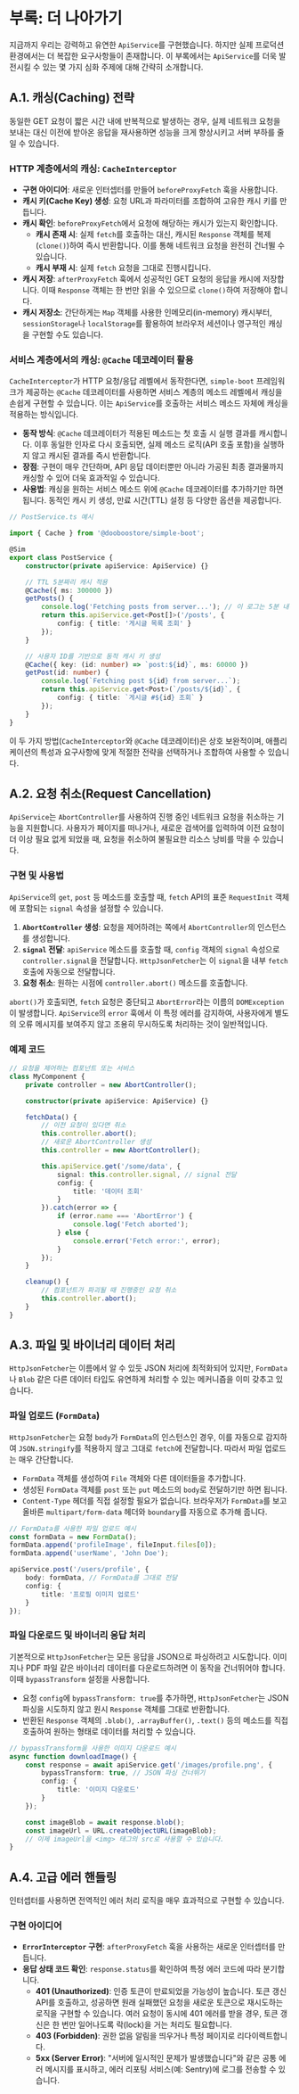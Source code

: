# 부록: 더 나아가기

지금까지 우리는 강력하고 유연한 `ApiService`를 구현했습니다. 하지만 실제 프로덕션 환경에서는 더 복잡한 요구사항들이 존재합니다. 이 부록에서는 `ApiService`를 더욱 발전시킬 수 있는 몇 가지 심화 주제에 대해 간략히 소개합니다.

## A.1. 캐싱(Caching) 전략

동일한 GET 요청이 짧은 시간 내에 반복적으로 발생하는 경우, 실제 네트워크 요청을 보내는 대신 이전에 받아온 응답을 재사용하면 성능을 크게 향상시키고 서버 부하를 줄일 수 있습니다.

### HTTP 계층에서의 캐싱: `CacheInterceptor`

-   **구현 아이디어**: 새로운 인터셉터를 만들어 `beforeProxyFetch` 훅을 사용합니다.
-   **캐시 키(Cache Key) 생성**: 요청 URL과 파라미터를 조합하여 고유한 캐시 키를 만듭니다.
-   **캐시 확인**: `beforeProxyFetch`에서 요청에 해당하는 캐시가 있는지 확인합니다.
    -   **캐시 존재 시**: 실제 `fetch`를 호출하는 대신, 캐시된 `Response` 객체를 복제(`clone()`)하여 즉시 반환합니다. 이를 통해 네트워크 요청을 완전히 건너뛸 수 있습니다.
    -   **캐시 부재 시**: 실제 `fetch` 요청을 그대로 진행시킵니다.
-   **캐시 저장**: `afterProxyFetch` 훅에서 성공적인 GET 요청의 응답을 캐시에 저장합니다. 이때 `Response` 객체는 한 번만 읽을 수 있으므로 `clone()`하여 저장해야 합니다.
-   **캐시 저장소**: 간단하게는 `Map` 객체를 사용한 인메모리(in-memory) 캐시부터, `sessionStorage`나 `localStorage`를 활용하여 브라우저 세션이나 영구적인 캐싱을 구현할 수도 있습니다.

### 서비스 계층에서의 캐싱: `@Cache` 데코레이터 활용

`CacheInterceptor`가 HTTP 요청/응답 레벨에서 동작한다면, `simple-boot` 프레임워크가 제공하는 `@Cache` 데코레이터를 사용하면 서비스 계층의 메소드 레벨에서 캐싱을 손쉽게 구현할 수 있습니다. 이는 `ApiService`를 호출하는 서비스 메소드 자체에 캐싱을 적용하는 방식입니다.

- **동작 방식**: `@Cache` 데코레이터가 적용된 메소드는 첫 호출 시 실행 결과를 캐시합니다. 이후 동일한 인자로 다시 호출되면, 실제 메소드 로직(API 호출 포함)을 실행하지 않고 캐시된 결과를 즉시 반환합니다.
- **장점**: 구현이 매우 간단하며, API 응답 데이터뿐만 아니라 가공된 최종 결과물까지 캐싱할 수 있어 더욱 효과적일 수 있습니다.
- **사용법**: 캐싱을 원하는 서비스 메소드 위에 `@Cache` 데코레이터를 추가하기만 하면 됩니다. 동적인 캐시 키 생성, 만료 시간(TTL) 설정 등 다양한 옵션을 제공합니다.

```typescript
// PostService.ts 예시

import { Cache } from '@dooboostore/simple-boot';

@Sim
export class PostService {
    constructor(private apiService: ApiService) {}

    // TTL 5분짜리 캐시 적용
    @Cache({ ms: 300000 })
    getPosts() {
        console.log('Fetching posts from server...'); // 이 로그는 5분 내 재호출 시 나타나지 않음
        return this.apiService.get<Post[]>('/posts', {
            config: { title: '게시글 목록 조회' }
        });
    }

    // 사용자 ID를 기반으로 동적 캐시 키 생성
    @Cache({ key: (id: number) => `post:${id}`, ms: 60000 })
    getPost(id: number) {
        console.log(`Fetching post ${id} from server...`);
        return this.apiService.get<Post>(`/posts/${id}`, {
            config: { title: `게시글 #${id} 조회` }
        });
    }
}
```
이 두 가지 방법(`CacheInterceptor`와 `@Cache` 데코레이터)은 상호 보완적이며, 애플리케이션의 특성과 요구사항에 맞게 적절한 전략을 선택하거나 조합하여 사용할 수 있습니다.

## A.2. 요청 취소(Request Cancellation)

`ApiService`는 `AbortController`를 사용하여 진행 중인 네트워크 요청을 취소하는 기능을 지원합니다. 사용자가 페이지를 떠나거나, 새로운 검색어를 입력하여 이전 요청이 더 이상 필요 없게 되었을 때, 요청을 취소하여 불필요한 리소스 낭비를 막을 수 있습니다.

### 구현 및 사용법

`ApiService`의 `get`, `post` 등 메소드를 호출할 때, `fetch` API의 표준 `RequestInit` 객체에 포함되는 `signal` 속성을 설정할 수 있습니다.

1.  **`AbortController` 생성**: 요청을 제어하려는 쪽에서 `AbortController`의 인스턴스를 생성합니다.
2.  **`signal` 전달**: `apiService` 메소드를 호출할 때, `config` 객체의 `signal` 속성으로 `controller.signal`을 전달합니다. `HttpJsonFetcher`는 이 `signal`을 내부 `fetch` 호출에 자동으로 전달합니다.
3.  **요청 취소**: 원하는 시점에 `controller.abort()` 메소드를 호출합니다.

`abort()`가 호출되면, `fetch` 요청은 중단되고 `AbortError`라는 이름의 `DOMException`이 발생합니다. `ApiService`의 `error` 훅에서 이 특정 에러를 감지하여, 사용자에게 별도의 오류 메시지를 보여주지 않고 조용히 무시하도록 처리하는 것이 일반적입니다.

### 예제 코드

```typescript
// 요청을 제어하는 컴포넌트 또는 서비스
class MyComponent {
    private controller = new AbortController();

    constructor(private apiService: ApiService) {}

    fetchData() {
        // 이전 요청이 있다면 취소
        this.controller.abort();
        // 새로운 AbortController 생성
        this.controller = new AbortController();

        this.apiService.get('/some/data', {
            signal: this.controller.signal, // signal 전달
            config: {
                title: '데이터 조회'
            }
        }).catch(error => {
            if (error.name === 'AbortError') {
                console.log('Fetch aborted');
            } else {
                console.error('Fetch error:', error);
            }
        });
    }

    cleanup() {
        // 컴포넌트가 파괴될 때 진행중인 요청 취소
        this.controller.abort();
    }
}
```

## A.3. 파일 및 바이너리 데이터 처리

`HttpJsonFetcher`는 이름에서 알 수 있듯 JSON 처리에 최적화되어 있지만, `FormData`나 `Blob` 같은 다른 데이터 타입도 유연하게 처리할 수 있는 메커니즘을 이미 갖추고 있습니다.

### 파일 업로드 (`FormData`)

`HttpJsonFetcher`는 요청 `body`가 `FormData`의 인스턴스인 경우, 이를 자동으로 감지하여 `JSON.stringify`를 적용하지 않고 그대로 `fetch`에 전달합니다. 따라서 파일 업로드는 매우 간단합니다.

-   `FormData` 객체를 생성하여 `File` 객체와 다른 데이터들을 추가합니다.
-   생성된 `FormData` 객체를 `post` 또는 `put` 메소드의 `body`로 전달하기만 하면 됩니다.
-   `Content-Type` 헤더를 직접 설정할 필요가 없습니다. 브라우저가 `FormData`를 보고 올바른 `multipart/form-data` 헤더와 `boundary`를 자동으로 추가해 줍니다.

```typescript
// FormData를 사용한 파일 업로드 예시
const formData = new FormData();
formData.append('profileImage', fileInput.files[0]);
formData.append('userName', 'John Doe');

apiService.post('/users/profile', {
    body: formData, // FormData를 그대로 전달
    config: {
        title: '프로필 이미지 업로드'
    }
});
```

### 파일 다운로드 및 바이너리 응답 처리

기본적으로 `HttpJsonFetcher`는 모든 응답을 JSON으로 파싱하려고 시도합니다. 이미지나 PDF 파일 같은 바이너리 데이터를 다운로드하려면 이 동작을 건너뛰어야 합니다. 이때 `bypassTransform` 설정을 사용합니다.

-   요청 `config`에 `bypassTransform: true`를 추가하면, `HttpJsonFetcher`는 JSON 파싱을 시도하지 않고 원시 `Response` 객체를 그대로 반환합니다.
-   반환된 `Response` 객체의 `.blob()`, `.arrayBuffer()`, `.text()` 등의 메소드를 직접 호출하여 원하는 형태로 데이터를 처리할 수 있습니다.

```typescript
// bypassTransform을 사용한 이미지 다운로드 예시
async function downloadImage() {
    const response = await apiService.get('/images/profile.png', {
        bypassTransform: true, // JSON 파싱 건너뛰기
        config: {
            title: '이미지 다운로드'
        }
    });

    const imageBlob = await response.blob();
    const imageUrl = URL.createObjectURL(imageBlob);
    // 이제 imageUrl을 <img> 태그의 src로 사용할 수 있습니다.
}
```

## A.4. 고급 에러 핸들링

인터셉터를 사용하면 전역적인 에러 처리 로직을 매우 효과적으로 구현할 수 있습니다.

### 구현 아이디어

-   **`ErrorInterceptor` 구현**: `afterProxyFetch` 훅을 사용하는 새로운 인터셉터를 만듭니다.
-   **응답 상태 코드 확인**: `response.status`를 확인하여 특정 에러 코드에 따라 분기합니다.
    -   **401 (Unauthorized)**: 인증 토큰이 만료되었을 가능성이 높습니다. 토큰 갱신 API를 호출하고, 성공하면 원래 실패했던 요청을 새로운 토큰으로 재시도하는 로직을 구현할 수 있습니다. 여러 요청이 동시에 401 에러를 받을 경우, 토큰 갱신은 한 번만 일어나도록 락(lock)을 거는 처리도 필요합니다.
    -   **403 (Forbidden)**: 권한 없음 알림을 띄우거나 특정 페이지로 리다이렉트합니다.
    -   **5xx (Server Error)**: "서버에 일시적인 문제가 발생했습니다"와 같은 공통 에러 메시지를 표시하고, 에러 리포팅 서비스(예: Sentry)에 로그를 전송할 수 있습니다.